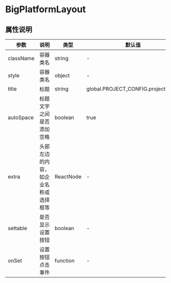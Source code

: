 # BigPlatformLayout

## 属性说明

| 参数 | 说明 | 类型 | 默认值 |
| -- | -- | -- | -- |
| className | 容器类名 | string | - |
| style | 容器类名 | object | - |
| title | 标题 | string | global.PROJECT_CONFIG.projectName |
| autoSpace | 标题文字之间是否添加空格 | boolean | true |
| extra | 头部左边的内容，如企业名称或选择框等 | ReactNode | - |
| settable | 是否显示设置按钮 | boolean | - |
| onSet | 设置按钮点击事件 | function | - |
